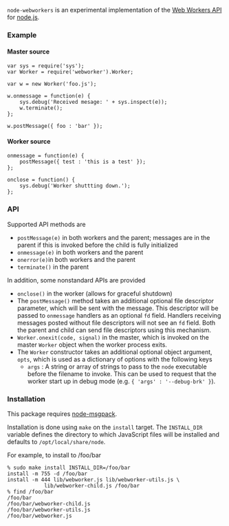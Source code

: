 `node-webworkers` is an experimental implementation of the [Web Workers
API](http://www.whatwg.org/specs/web-workers/current-work/) for
[node.js](http://nodejs.org).

### Example

#### Master source

    var sys = require('sys');
    var Worker = require('webworker').Worker;
    
    var w = new Worker('foo.js');
    
    w.onmessage = function(e) {
        sys.debug('Received mesage: ' + sys.inspect(e));
        w.terminate();
    };
    
    w.postMessage({ foo : 'bar' });

#### Worker source

    onmessage = function(e) {
        postMessage({ test : 'this is a test' });
    };
    
    onclose = function() {
        sys.debug('Worker shuttting down.');
    };

### API

Supported API methods are

   * `postMessage(e)` in both workers and the parent; messages are in the
     parent if this is invoked before the child is fully initialized
   * `onmessage(e)` in both workers and the parent
   * `onerror(e)`in both workers and the parent
   * `terminate()` in the parent

In addition, some nonstandard APIs are provided

   * `onclose()` in the worker (allows for graceful shutdown)
   * The `postMessage()` method takes an additional optional file descriptor parameter, which
     will be sent with the message. This descriptor will be passed to
     `onmessage` handlers as an optional `fd` field. Handlers receiving
     messages posted without file descriptors will not see an `fd` field. Both
     the parent and child can send file descriptors using this mechanism.
   * `Worker.onexit(code, signal)` in the master, which is invoked on the
     master `Worker` object when the worker process exits.
   * The `Worker` constructor takes an additional optional object argument,
     `opts`, which is used as a dictionary of options with the following keys
      * `args` : A string or array of strings to pass to the `node` executable before the filename to invoke. This can be used to request that the worker start up in debug mode (e.g. `{ 'args' : '--debug-brk' }`).

### Installation

This package requires [node-msgpack](http://github.com/pgriess/node-msgpack).

Installation is done using `make` on the `install` target. The `INSTALL_DIR`
variable defines the directory to which JavaScript files will be installed and
defaults to `/opt/local/share/node`.

For example, to install to /foo/bar

    % sudo make install INSTALL_DIR=/foo/bar
    install -m 755 -d /foo/bar
    install -m 444 lib/webworker.js lib/webworker-utils.js \
                lib/webworker-child.js /foo/bar
    % find /foo/bar
    /foo/bar
    /foo/bar/webworker-child.js
    /foo/bar/webworker-utils.js
    /foo/bar/webworker.js

